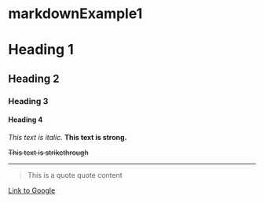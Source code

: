 # markdownExample1
# Heading 1
## Heading 2
### Heading 3
#### Heading 4


_This text is italic._
**This text is strong.**

~~This text is strikethrough~~
<!-- use --- as a horizontal line-->
---

> This is a quote
> quote content

[Link to Google](https://google.com) 
